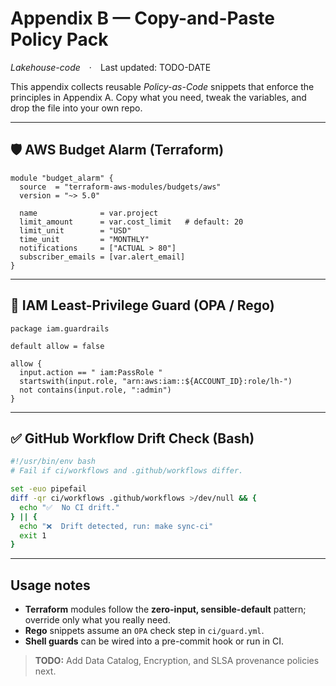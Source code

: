 # Appendix B — Copy-and-Paste Policy Pack

*Lakehouse-code* · Last updated: TODO-DATE

This appendix collects reusable *Policy-as-Code* snippets that enforce the
principles in Appendix A. Copy what you need, tweak the variables, and drop the
file into your own repo.

---

## 🛡️ AWS Budget Alarm (Terraform)

```hcl
module "budget_alarm" {
  source  = "terraform-aws-modules/budgets/aws"
  version = "~> 5.0"

  name              = var.project
  limit_amount      = var.cost_limit   # default: 20
  limit_unit        = "USD"
  time_unit         = "MONTHLY"
  notifications     = ["ACTUAL > 80"]
  subscriber_emails = [var.alert_email]
}
```

---

## 🔑 IAM Least-Privilege Guard (OPA / Rego)

```rego
package iam.guardrails

default allow = false

allow {
  input.action == " iam:PassRole "
  startswith(input.role, "arn:aws:iam::${ACCOUNT_ID}:role/lh-")
  not contains(input.role, ":admin")
}
```

---

## ✅ GitHub Workflow Drift Check (Bash)

```bash
#!/usr/bin/env bash
# Fail if ci/workflows and .github/workflows differ.

set -euo pipefail
diff -qr ci/workflows .github/workflows >/dev/null && {
  echo "✅  No CI drift."
} || {
  echo "❌  Drift detected, run: make sync-ci"
  exit 1
}
```

---

## Usage notes

* **Terraform** modules follow the **zero-input, sensible-default** pattern; override only what you really need.
* **Rego** snippets assume an `OPA` check step in `ci/guard.yml`.
* **Shell guards** can be wired into a pre-commit hook or run in CI.

> **TODO:** Add Data Catalog, Encryption, and SLSA provenance policies next.
